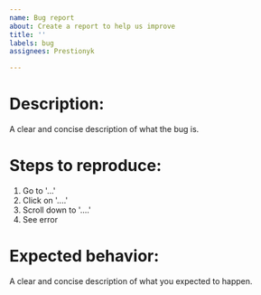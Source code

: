 ```yaml
---
name: Bug report
about: Create a report to help us improve
title: ''
labels: bug
assignees: Prestionyk

---
```


# Description:
A clear and concise description of what the bug is.

# Steps to reproduce:
1. Go to '...'
2. Click on '....'
3. Scroll down to '....'
4. See error

# Expected behavior:
A clear and concise description of what you expected to happen.
